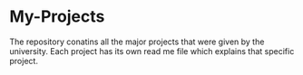 # My-Projects
The repository conatins all the major projects that were given by the university.
Each project has its own read me file which explains that specific project.
